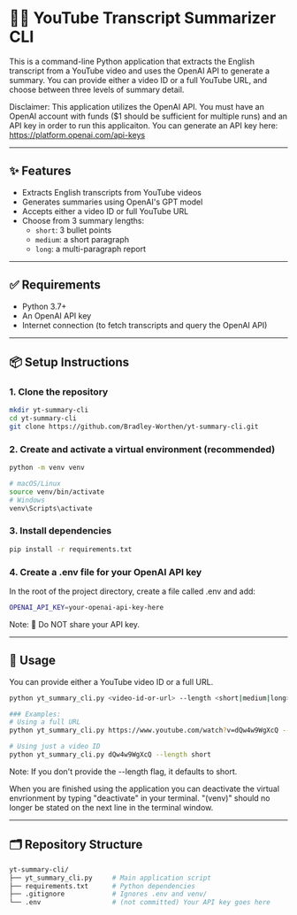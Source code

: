 # 🎥📄 YouTube Transcript Summarizer CLI

This is a command-line Python application that extracts the English transcript from a YouTube video and uses the OpenAI API to generate a summary. 
You can provide either a video ID or a full YouTube URL, and choose between three levels of summary detail.


Disclaimer: This application utilizes the OpenAI API. You must have an OpenAI account with funds ($1 should be sufficient for multiple runs) and an API key in order to run this applicaiton.
You can generate an API key here: https://platform.openai.com/api-keys
               
---

## ✨ Features

- Extracts English transcripts from YouTube videos
- Generates summaries using OpenAI's GPT model
- Accepts either a video ID or full YouTube URL
- Choose from 3 summary lengths:
  - `short`: 3 bullet points
  - `medium`: a short paragraph
  - `long`: a multi-paragraph report

---

## ✅ Requirements

- Python 3.7+
- An OpenAI API key
- Internet connection (to fetch transcripts and query the OpenAI API)

---

## 📦 Setup Instructions

### 1. Clone the repository

```bash
mkdir yt-summary-cli
cd yt-summary-cli
git clone https://github.com/Bradley-Worthen/yt-summary-cli.git
```
### 2. Create and activate a virtual environment (recommended)
```bash
python -m venv venv

# macOS/Linux
source venv/bin/activate
# Windows
venv\Scripts\activate
```
### 3. Install dependencies
```bash
pip install -r requirements.txt
```
### 4. Create a .env file for your OpenAI API key

In the root of the project directory, create a file called .env and add:
```bash
OPENAI_API_KEY=your-openai-api-key-here
```
Note:
🔐 Do NOT share your API key.

---

## 🚀 Usage
You can provide either a YouTube video ID or a full URL.
```bash
python yt_summary_cli.py <video-id-or-url> --length <short|medium|long>

### Examples:
# Using a full URL
python yt_summary_cli.py https://www.youtube.com/watch?v=dQw4w9WgXcQ --length medium

# Using just a video ID
python yt_summary_cli.py dQw4w9WgXcQ --length short
```
Note:
If you don't provide the --length flag, it defaults to short.

When you are finished using the application you can deactivate the virtual envrionment by typing "deactivate" in your terminal. 
"(venv)" should no longer be stated on the next line in the terminal window. 

---
## 🗂 Repository Structure
```bash
yt-summary-cli/
├── yt_summary_cli.py     # Main application script
├── requirements.txt      # Python dependencies
├── .gitignore            # Ignores .env and venv/
└── .env                  # (not committed) Your API key goes here
```
